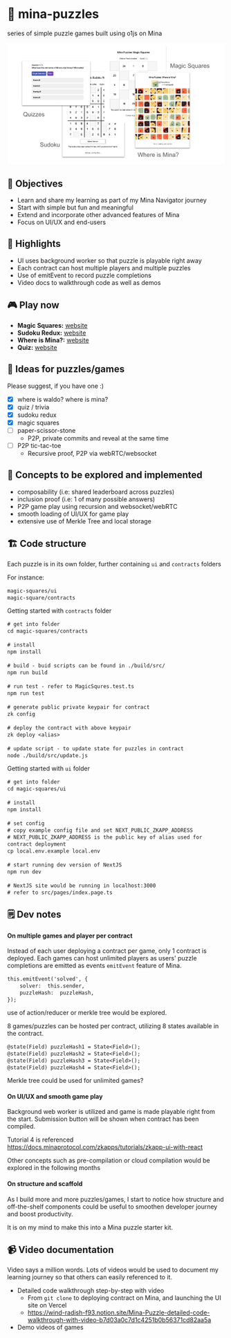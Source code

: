 
  

# 🧩 mina-puzzles
series of simple puzzle games built using o1js on Mina

![mina-puzzles-banner](files/mina-puzzles-122023.png)

## 🎯 Objectives
- Learn and share my learning as part of my Mina Navigator journey
- Start with simple but fun and meaningful
- Extend and incorporate other advanced features of Mina
- Focus on UI/UX and end-users
 
## 🌟 Highlights
- UI uses background worker so that puzzle is playable right away
- Each contract can host multiple players and multiple puzzles
- Use of emitEvent to record puzzle completions
- Video docs to walkthrough code as well as demos

## 🎮 Play now
-  **Magic Squares:** [website](https://mina-puzzles-magic-squares.vercel.app/)
-  **Sudoku Redux:** [website](https://mina-puzzles-sudoku-redux.vercel.app/)
-  **Where is Mina?:** [website](https://mina-puzzles-where.vercel.app/)
-  **Quiz:** [website](https://mina-puzzles-quiz.vercel.app/)

## 🎯 Ideas for puzzles/games
Please suggest, if you have one :)
- [x] where is waldo? where is mina?
- [x] quiz / trivia
- [x] sudoku redux
- [x] magic squares
- [ ] paper-scissor-stone 
	- P2P, private commits and reveal at the same time
- [ ] P2P tic-tac-toe
	- Recursive proof, P2P via webRTC/websocket

## 🧪 Concepts to be explored and implemented

- composability (i.e: shared leaderboard across puzzles)
- inclusion proof (i.e: 1 of many possible answers)
- P2P game play using recursion and websocket/webRTC
- smooth loading of UI/UX for game play
- extensive use of Merkle Tree and local storage

## 🏗️ Code structure

Each puzzle is in its own folder, further containing `ui` and `contracts` folders

For instance:
```
magic-squares/ui
magic-square/contracts
```

Getting started with `contracts` folder
```
# get into folder
cd magic-squares/contracts

# install
npm install

# build - buid scripts can be found in ./build/src/
npm run build

# run test - refer to MagicSqures.test.ts
npm run test

# generate public private keypair for contract
zk config

# deploy the contract with above keypair
zk deploy <alias>

# update script - to update state for puzzles in contract
node ./build/src/update.js
```

Getting started with `ui` folder
```
# get into folder
cd magic-squares/ui

# install
npm install

# set config
# copy example config file and set NEXT_PUBLIC_ZKAPP_ADDRESS
# NEXT_PUBLIC_ZKAPP_ADDRESS is the public key of alias used for contract deployment
cp local.env.example local.env

# start running dev version of NextJS
npm run dev

# NextJS site would be running in localhost:3000
# refer to src/pages/index.page.ts
```

## 🗒️ Dev notes

#### On multiple games and player per contract
Instead of each user deploying a contract per game, only 1 contract is deployed. Each games can host unlimited players as users' puzzle completions are emitted as events `emitEvent` feature of Mina.

```
this.emitEvent('solved', {
	solver:  this.sender,
	puzzleHash:  puzzleHash,
});
```
use of action/reducer or merkle tree would be explored.

8 games/puzzles can be hosted per contract, utilizing 8 states available in the contract.
```
@state(Field) puzzleHash1 = State<Field>();
@state(Field) puzzleHash2 = State<Field>();
@state(Field) puzzleHash3 = State<Field>();
@state(Field) puzzleHash4 = State<Field>();
```

Merkle tree could be used for unlimited games?

#### On UI/UX and smooth game play

Background web worker is utilized and game is made playable right from the start. Submission button will be shown when contract has been compiled.

Tutorial 4 is referenced https://docs.minaprotocol.com/zkapps/tutorials/zkapp-ui-with-react

Other concepts such as pre-compilation or cloud compilation would be explored in the following months

#### On structure and scaffold

As I build more and more puzzles/games, I start to notice how structure and off-the-shelf components could be useful to smoothen developer journey and boost productivity.

It is on my mind to make this into a Mina puzzle starter kit.

## 📹 Video documentation

Video says a million words. Lots of videos would be used to document my learning journey so that others can easily referenced to it.

- Detailed code walkthrough step-by-step with video
	- From `git clone` to deploying contract on Mina, and launching the UI site on Vercel
    - https://wind-radish-f93.notion.site/Mina-Puzzle-detailed-code-walkthrough-with-video-b7d03a0c7d1c4251b0b56371cd82aa5a
- Demo videos of games
